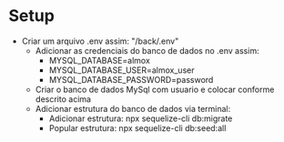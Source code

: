 # Setup

 - Criar um arquivo .env assim: "/back/.env"
   - Adicionar as credenciais do banco de dados no .env assim:
     - MYSQL_DATABASE=almox
     - MYSQL_DATABASE_USER=almox_user
     - MYSQL_DATABASE_PASSWORD=password
   - Criar o banco de dados MySql com usuario e colocar conforme descrito acima
   - Adicionar estrutura do banco de dados via terminal:
     - Adicionar estrutura: npx sequelize-cli db:migrate
     - Popular estrutura: npx sequelize-cli db:seed:all
